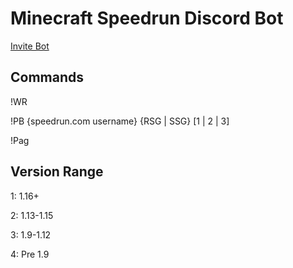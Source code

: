 # Minecraft Speedrun Discord Bot
[Invite Bot](https://discord.com/oauth2/authorize?client_id=471204580516954112&permissions=216064&scope=bot)

## Commands
!WR

!PB {speedrun.com username} {RSG | SSG} [1 | 2 | 3]

!Pag

## Version Range

1: 1.16+

2: 1.13-1.15

3: 1.9-1.12

4: Pre 1.9
